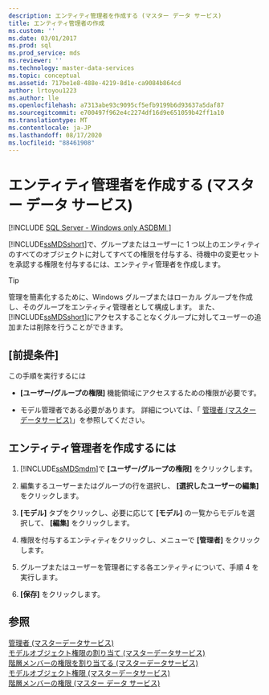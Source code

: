 ```yaml
---
description: エンティティ管理者を作成する (マスター データ サービス)
title: エンティティ管理者の作成
ms.custom: ''
ms.date: 03/01/2017
ms.prod: sql
ms.prod_service: mds
ms.reviewer: ''
ms.technology: master-data-services
ms.topic: conceptual
ms.assetid: 717be1e8-488e-4219-8d1e-ca9084b864cd
author: lrtoyou1223
ms.author: lle
ms.openlocfilehash: a7313abe93c9095cf5efb9199b6d93637a5daf87
ms.sourcegitcommit: e700497f962e4c2274df16d9e651059b42ff1a10
ms.translationtype: MT
ms.contentlocale: ja-JP
ms.lasthandoff: 08/17/2020
ms.locfileid: "88461908"
---
```

# <a name="create-an-entity-administrator-master-data-services"></a>エンティティ管理者を作成する (マスター データ サービス)

[!INCLUDE [SQL Server - Windows only ASDBMI  ](../includes/applies-to-version/sql-windows-only-asdbmi.md)]

  [!INCLUDE[ssMDSshort](../includes/ssmdsshort-md.md)]で、グループまたはユーザーに 1 つ以上のエンティティのすべてのオブジェクトに対してすべての権限を付与する、待機中の変更セットを承認する権限を付与するには、エンティティ管理者を作成します。  
  
> [!TIP]  
>  管理を簡素化するために、Windows グループまたはローカル グループを作成し、そのグループをエンティティ管理者として構成します。 また、 [!INCLUDE[ssMDSshort](../includes/ssmdsshort-md.md)]にアクセスすることなくグループに対してユーザーの追加または削除を行うことができます。  
  
## <a name="prerequisites"></a>[前提条件]  
 この手順を実行するには  
  
-   **[ユーザー/グループの権限]** 機能領域にアクセスするための権限が必要です。  
  
-   モデル管理者である必要があります。 詳細については、「 [管理者 &#40;マスターデータサービス&#41;](../master-data-services/administrators-master-data-services.md)」を参照してください。  
  
## <a name="to-create-an-entity-administrator"></a>エンティティ管理者を作成するには  
  
1.  [!INCLUDE[ssMDSmdm](../includes/ssmdsmdm-md.md)]で **[ユーザー/グループの権限]** をクリックします。  
  
2.  編集するユーザーまたはグループの行を選択し、 **[選択したユーザーの編集]** をクリックします。  
  
3.  **[モデル]** タブをクリックし、必要に応じて **[モデル]** の一覧からモデルを選択して、 **[編集]** をクリックします。  
  
4.  権限を付与するエンティティをクリックし、メニューで **[管理者]** をクリックします。  
  
5.  グループまたはユーザーを管理者にする各エンティティについて、手順 4 を実行します。  
  
6.  **[保存]** をクリックします。  
  
## <a name="see-also"></a>参照  
 [管理者 &#40;マスターデータサービス&#41;](../master-data-services/administrators-master-data-services.md)   
 [モデルオブジェクト権限の割り当て &#40;マスターデータサービス&#41;](../master-data-services/assign-model-object-permissions-master-data-services.md)   
 [階層メンバーの権限を割り当てる &#40;マスターデータサービス&#41;](../master-data-services/assign-hierarchy-member-permissions-master-data-services.md)   
 [モデルオブジェクト権限 &#40;マスターデータサービス&#41;](../master-data-services/model-object-permissions-master-data-services.md)   
 [階層メンバーの権限 (マスター データ サービス)](../master-data-services/hierarchy-member-permissions-master-data-services.md)  
  
  
